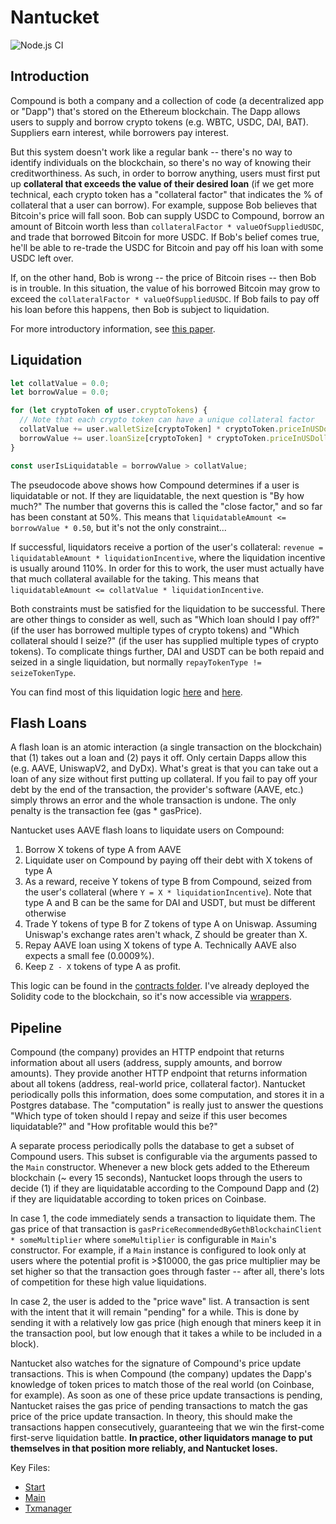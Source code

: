# Nantucket

![Node.js CI](https://github.com/haydenshively/nantucket/workflows/Node.js%20CI/badge.svg)

## Introduction

Compound is both a company and a collection of code (a decentralized app or "Dapp") that's stored on the Ethereum blockchain. The Dapp allows users to supply and
borrow crypto tokens (e.g. WBTC, USDC, DAI, BAT). Suppliers earn interest, while borrowers pay interest.

But this system doesn't work like a regular bank -- there's no way to identify individuals on the blockchain, so there's no way of knowing their creditworthiness. As such, in order to borrow anything, users must first put up **collateral that exceeds the value of their desired loan** (if we get more technical, each crypto
token has a "collateral factor" that indicates the % of collateral that a user can borrow). For example, suppose Bob believes that Bitcoin's price will fall soon.
Bob can supply USDC to Compound, borrow an amount of Bitcoin worth less than `collateralFactor * valueOfSuppliedUSDC`, and trade that borrowed Bitcoin for more
USDC. If Bob's belief comes true, he'll be able to re-trade the USDC for Bitcoin and pay off his loan with some USDC left over.

If, on the other hand, Bob is wrong -- the price of Bitcoin rises -- then Bob is in trouble. In this situation, the value of his borrowed Bitcoin may grow to exceed
the `collateralFactor * valueOfSuppliedUSDC`. If Bob fails to pay off his loan before this happens, then Bob is subject to liquidation.

For more introductory information, see [this paper](https://arxiv.org/pdf/1904.05234.pdf).

## Liquidation

```js
let collatValue = 0.0;
let borrowValue = 0.0;

for (let cryptoToken of user.cryptoTokens) {
  // Note that each crypto token can have a unique collateral factor
  collatValue += user.walletSize[cryptoToken] * cryptoToken.priceInUSDollars * cryptoToken.collateralFactor;
  borrowValue += user.loanSize[cryptoToken] * cryptoToken.priceInUSDollars;
}

const userIsLiquidatable = borrowValue > collatValue;
```

The pseudocode above shows how Compound determines if a user is liquidatable or not. If they are liquidatable, the next question is "By how much?" The number that governs this is called the "close factor," and so far has been constant at 50%. This means that `liquidatableAmount <= borrowValue * 0.50`, but it's not the only constraint...

If successful, liquidators receive a portion of the user's collateral: `revenue = liquidatableAmount * liquidationIncentive`, where the liquidation incentive is usually around 110%. In order for this to work, the user must actually have that much collateral available for the taking. This means that
`liquidatableAmount <= collatValue * liquidationIncentive`.

Both constraints must be satisfied for the liquidation to be successful. There are other things to consider as well, such as "Which loan should I pay off?" (if the
user has borrowed multiple types of crypto tokens) and "Which collateral should I seize?" (if the user has supplied multiple types of crypto tokens). To complicate
things further, DAI and USDT can be both repaid and seized in a single liquidation, but normally `repayTokenType != seizeTokenType`.

You can find most of this liquidation logic [here](./src/database/tableusers.js) and [here](./src/candidate.js).

## Flash Loans

A flash loan is an atomic interaction (a single transaction on the blockchain) that (1) takes out a loan and (2) pays it off. Only certain Dapps allow this (e.g.
AAVE, UniswapV2, and DyDx). What's great is that you can take out a loan of any size without first putting up collateral. If you fail to pay off your debt by the
end of the transaction, the provider's software (AAVE, etc.) simply throws an error and the whole transaction is undone. The only penalty is the transaction fee
(gas * gasPrice).

Nantucket uses AAVE flash loans to liquidate users on Compound:
1. Borrow X tokens of type A from AAVE
2. Liquidate user on Compound by paying off their debt with X tokens of type A
3. As a reward, receive Y tokens of type B from Compound, seized from the user's collateral (where `Y = X * liquidationIncentive`). Note that type A and B can be
the same for DAI and USDT, but must be different otherwise
4. Trade Y tokens of type B for Z tokens of type A on Uniswap. Assuming Uniswap's exchange rates aren't whack, Z should be greater than X.
5. Repay AAVE loan using X tokens of type A. Technically AAVE also expects a small fee (0.0009%).
6. Keep `Z - X` tokens of type A as profit.

This logic can be found in the [contracts folder](./contracts). I've already deployed the Solidity code to the blockchain, so it's now accessible via
[wrappers](./src/network/webthree).

## Pipeline

Compound (the company) provides an HTTP endpoint that returns information about all users (address, supply amounts, and borrow amounts). They provide another HTTP
endpoint that returns information about all tokens (address, real-world price, collateral factor). Nantucket periodically polls this information, does some
computation, and stores it in a Postgres database. The "computation" is really just to answer the questions "Which type of token should I repay and seize if this
user becomes liquidatable?" and "How profitable would this be?"

A separate process periodically polls the database to get a subset of Compound users. This subset is configurable via the arguments passed to the `Main`
constructor. Whenever a new block gets added to the Ethereum blockchain (~ every 15 seconds), Nantucket loops through the users to decide (1) if they are
liquidatable according to the Compound Dapp and (2) if they are liquidatable according to token prices on Coinbase.

In case 1, the code immediately sends a transaction to liquidate them. The gas price of that transaction is
`gasPriceRecommendedByGethBlockchainClient * someMultiplier` where `someMultiplier` is configurable in `Main`'s constructor. For example, if a `Main` instance is
configured to look only at users where the potential profit is >$10000, the gas price multiplier may be set higher so that the transaction goes through faster --
after all, there's lots of competition for these high value liquidations.

In case 2, the user is added to the "price wave" list. A transaction is sent with the intent that it will remain "pending" for a while. This is done by sending it
with a relatively low gas price (high enough that miners keep it in the transaction pool, but low enough that it takes a while to be included in a block).

Nantucket also watches for the signature of Compound's price update transactions. This is when Compound (the company) updates the Dapp's knowledge of token prices
to match those of the real world (on Coinbase, for example). As soon as one of these price update transactions is pending, Nantucket raises the gas price of pending
transactions to match the gas price of the price update transaction. In theory, this should make the transactions happen consecutively, guaranteeing that we win the
first-come first-serve liquidation battle. **In practice, other liquidators manage to put themselves in that position more reliably, and Nantucket loses.**

Key Files:
- [Start](./src/start.js)
- [Main](./src/main.js)
- [Txmanager](src/network/webthree/txmanager.ts)
